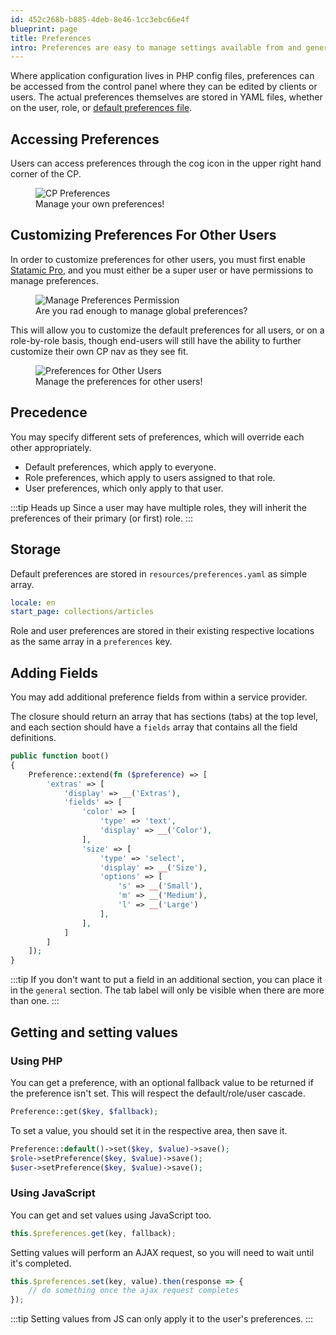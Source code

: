 ```yaml
---
id: 452c268b-b885-4deb-8e46-1cc3ebc66e4f
blueprint: page
title: Preferences
intro: Preferences are easy to manage settings available from and generally affecting only the inside of the control panel. They can be set differently per-user, role, and globally.
---
```

Where application configuration lives in PHP config files, preferences can be accessed from the control panel where they can be edited by clients or users. The actual preferences themselves are stored in YAML files, whether on the user, role, or [default preferences file](#storage).

## Accessing Preferences

Users can access preferences through the cog icon in the upper right hand corner of the CP.

<figure>
    <img src="/img/preferences-nav-item.png" alt="CP Preferences">
    <figcaption>Manage your own preferences!</figcaption>
</figure>

## Customizing Preferences For Other Users

In order to customize preferences for other users, you must first enable [Statamic Pro](/tips/how-to-enable-statamic-pro), and you must either be a super user or have permissions to manage preferences.

<figure>
    <img src="/img/manage-preferences-permission.png" alt="Manage Preferences Permission">
    <figcaption>Are you rad enough to manage global preferences?</figcaption>
</figure>

This will allow you to customize the default preferences for all users, or on a role-by-role basis, though end-users will still have the ability to further customize their own CP nav as they see fit.

<figure>
    <img src="/img/preferences-other-users.png" alt="Preferences for Other Users">
    <figcaption>Manage the preferences for other users!</figcaption>
</figure>


## Precedence

You may specify different sets of preferences, which will override each other appropriately.

- Default preferences, which apply to everyone.
- Role preferences, which apply to users assigned to that role.
- User preferences, which only apply to that user.

:::tip Heads up
Since a user may have multiple roles, they will inherit the preferences of their primary (or first) role.
:::

## Storage

Default preferences are stored in `resources/preferences.yaml` as simple array.

```yaml
locale: en
start_page: collections/articles
```

Role and user preferences are stored in their existing respective locations as the same array in a `preferences` key.


## Adding Fields

You may add additional preference fields from within a service provider.

The closure should return an array that has sections (tabs) at the top level, and each section should have a `fields` array that contains all the field definitions.

```php
public function boot()
{
    Preference::extend(fn ($preference) => [
        'extras' => [
            'display' => __('Extras'),
            'fields' => [
                'color' => [
                    'type' => 'text',
                    'display' => __('Color'),
                ],
                'size' => [
                    'type' => 'select',
                    'display' => __('Size'),
                    'options' => [
                        's' => __('Small'),
                        'm' => __('Medium'),
                        'l' => __('Large')
                    ],
                ],
            ]
        ]
    ]);
}
```

:::tip
If you don't want to put a field in an additional section, you can place it in the `general` section. The tab label will only be visible when there are more than one.
:::

## Getting and setting values

### Using PHP

You can get a preference, with an optional fallback value to be returned if the preference isn't set. This will respect the default/role/user cascade.

```php
Preference::get($key, $fallback);
```

To set a value, you should set it in the respective area, then save it.

```php
Preference::default()->set($key, $value)->save();
$role->setPreference($key, $value)->save();
$user->setPreference($key, $value)->save();
```

### Using JavaScript

You can get and set values using JavaScript too.

```js
this.$preferences.get(key, fallback);
```

Setting values will perform an AJAX request, so you will need to wait until it's completed.

```js
this.$preferences.set(key, value).then(response => {
    // do something once the ajax request completes
});
```

:::tip
Setting values from JS can only apply it to the user's preferences.
:::
